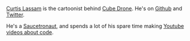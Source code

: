 
[Curtis Lassam](http://curtis.lassam.net) is the cartoonist behind 
[Cube Drone](http://cube-drone.com). He's on [Github](http://github.com/classam)
and [Twitter](http://twitter.com/classam).

He's a [Saucetronaut](https://saucelabs.com/), and spends a lot of his spare
time making [Youtube videos about code](https://www.youtube.com/channel/UC8KxkYgafaJnzyWz1pq_glg). 
